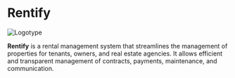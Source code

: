 # Rentify

![Logotype](https://github.com/user-attachments/assets/6351e6cd-f0ba-472a-9b12-aeb516507097)

**Rentify** is a rental management system that streamlines the management of properties for tenants, owners, and real estate agencies. It allows efficient and transparent management of contracts, payments, maintenance, and communication.
